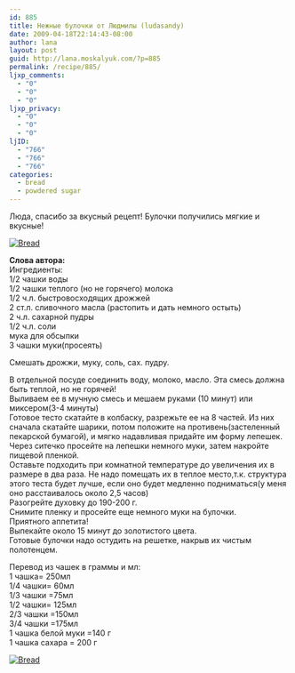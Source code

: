 ```yaml
---
id: 885
title: Нежные булочки от Людмилы (ludasandy)
date: 2009-04-18T22:14:43-08:00
author: lana
layout: post
guid: http://lana.moskalyuk.com/?p=885
permalink: /recipe/885/
ljxp_comments:
  - "0"
  - "0"
  - "0"
ljxp_privacy:
  - "0"
  - "0"
  - "0"
ljID:
  - "766"
  - "766"
  - "766"
categories:
  - bread
  - powdered sugar
---
```

Люда, спасибо за вкусный рецепт! Булочки получились мягкие и вкусные!

<a class="flickr-image alignnone" title="Bread" rel="flickr-mgr" href="http://www.flickr.com/photos/67405678@N00/3408030147/"><img class="flickr-medium" src="http://farm4.static.flickr.com/3580/3408030147_d7a431cf45.jpg" alt="Bread" /></a>

**Слова автора:**  
Ингредиенты:  
1/2 чашки воды  
1/2 чашки теплого (но не горячего) молока  
1/2 ч.л. быстровосходящих дрожжей  
2 ст.л. сливочного масла (растопить и дать немного остыть)  
2 ч.л. сахарной пудры  
1/2 ч.л. соли  
мука для обсыпки  
3 чашки муки(просеять)

<!--more-->Смешать дрожжи, муку, соль, сах. пудру.

  
В отдельной посуде соединить воду, молоко, масло. Эта смесь должна быть теплой, но не горячей!  
Выливаем ее в мучную смесь и мешаем руками (10 минут) или миксером(3-4 минуты)  
Готовое тесто скатайте в колбаску, разрежьте ее на 8 частей. Из них сначала скатайте шарики, потом положите на противень(застеленный пекарской бумагой), и мягко надавливая придайте им форму лепешек.  
Через ситечко просейте на лепешки немного муки, затем накройте пищевой пленкой.  
Оставьте подходить при комнатной температуре до увеличения их в размере в два раза. Не надо помещать их в теплое место,т.к. структура этого теста будет лучше, если оно будет медленно подниматься(у меня оно расстаивалось около 2,5 часов)  
Разогрейте духовку до 190-200 г.  
Снимите пленку и просейте еще немного муки на булочки.  
Приятного аппетита!  
Выпекайте около 15 минут до золотистого цвета.  
Готовые булочки надо остудить на решетке, накрыв их чистым полотенцем.

Перевод из чашек в граммы и мл:  
1 чашка= 250мл  
1/4 чашки= 60мл  
1/3 чашки =75мл  
1/2 чашки= 125мл  
2/3 чашки =150мл  
3/4 чашки =175мл  
1 чашка белой муки =140 г  
1 чашка сахара = 200 г

<a class="flickr-image alignnone" title="Bread" rel="flickr-mgr" href="http://www.flickr.com/photos/67405678@N00/3408841344/"><img class="flickr-medium" src="http://farm4.static.flickr.com/3540/3408841344_e5bfc73543.jpg" alt="Bread" /></a>